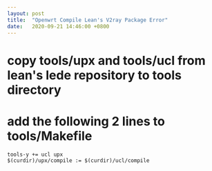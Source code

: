 ```yaml
---
layout: post
title:  "Openwrt Compile Lean's V2ray Package Error"
date:   2020-09-21 14:46:00 +0800
---
```


# copy tools/upx and tools/ucl from lean's lede repository to tools directory
# add the following 2 lines to tools/Makefile
```
tools-y += ucl upx
$(curdir)/upx/compile := $(curdir)/ucl/compile
```
